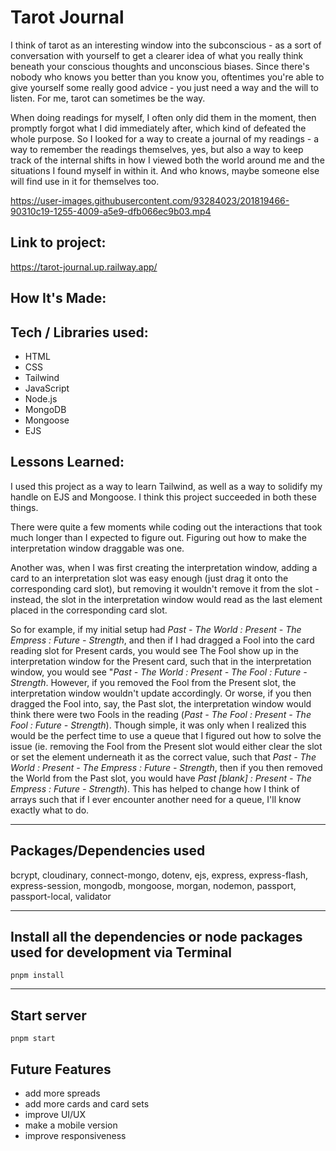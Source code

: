 # Tarot Journal
I think of tarot as an interesting window into the subconscious - as a sort of conversation with yourself to get a clearer idea of what you really think beneath your conscious thoughts and unconscious biases. Since there's nobody who knows you better than you know you, oftentimes you're able to give yourself some really good advice - you just need a way and the will to listen. For me, tarot can sometimes be the way.

When doing readings for myself, I often only did them in the moment, then promptly forgot what I did immediately after, which kind of defeated the whole purpose. So I looked for a way to create a journal of my readings - a way to remember the readings themselves, yes, but also a way to keep track of the internal shifts in how I viewed both the world around me and the situations I found myself in within it. And who knows, maybe someone else will find use in it for themselves too.

https://user-images.githubusercontent.com/93284023/201819466-90310c19-1255-4009-a5e9-dfb066ec9b03.mp4

## Link to project: 
https://tarot-journal.up.railway.app/

## How It's Made:

## Tech / Libraries used: 
- HTML
- CSS
- Tailwind
- JavaScript 
- Node.js 
- MongoDB 
- Mongoose 
- EJS

## Lessons Learned:
I used this project as a way to learn Tailwind, as well as a way to solidify my handle on EJS and Mongoose. I think this project succeeded in both these things.

There were quite a few moments while coding out the interactions that took much longer than I expected to figure out. Figuring out how to make the interpretation window draggable was one. 

Another was, when I was first creating the interpretation window, adding a card to an interpretation slot was easy enough (just drag it onto the corresponding card slot), but removing it wouldn't remove it from the slot - instead, the slot in the interpretation window would read as the last element placed in the corresponding card slot. 

So for example, if my initial setup had _Past - The World : Present - The Empress : Future - Strength_, and then if I had dragged a Fool into the card reading slot for Present cards, you would see The Fool show up in the interpretation window for the Present card, such that in the interpretation window, you would see "_Past - The World : Present - The Fool : Future - Strength_. However, if you removed the Fool from the Present slot, the interpretation window wouldn't update accordingly. Or worse, if you then dragged the Fool into, say, the Past slot, the interpretation window would think there were two Fools in the reading (_Past - The Fool : Present - The Fool : Future - Strength_). Though simple, it was only when I realized this would be the perfect time to use a queue that I figured out how to solve the issue (ie. removing the Fool from the Present slot would either clear the slot or set the element underneath it as the correct value, such that _Past - The World : Present - The Empress : Future - Strength_, then if you then removed the World from the Past slot, you would have _Past [blank] : Present - The Empress : Future - Strength_). This has helped to change how I think of arrays such that if I ever encounter another need for a queue, I'll know exactly what to do.  

---

## Packages/Dependencies used 

bcrypt, cloudinary, connect-mongo, dotenv, ejs, express, express-flash, express-session, mongodb, mongoose, morgan, nodemon, passport, passport-local, validator

---

## Install all the dependencies or node packages used for development via Terminal

`pnpm install` 

---

## Start server

`pnpm start`

## Future Features
- add more spreads
- add more cards and card sets
- improve UI/UX
- make a mobile version
- improve responsiveness
